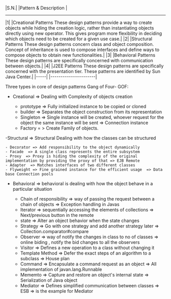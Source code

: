 
|S.N.|	|Pattern & Description |
-----   ---------------------
|1|	|Creational Patterns
These design patterns provide a way to create objects while hiding the creation logic, rather than instantiating objects directly using new operator. This gives program more flexibility in deciding which objects need to be created for a given use case.|
|2|	|Structural Patterns
These design patterns concern class and object composition. Concept of inheritance is used to compose interfaces and define ways to compose objects to obtain new functionalities.|
|3|	|Behavioral Patterns
These design patterns are specifically concerned with communication between objects.|
|4|	|J2EE Patterns
These design patterns are specifically concerned with the presentation tier. These patterns are identified by Sun Java Center.|
|-----| |----------------------|


Three types in core of design patterns Gang of Four- GOF:

- Creational   => Dealing with Complexity of objects creation 

	- prototype  => Fully initialized instance to be copied or cloned
	- builder  => Separates the object construction from its representation
	- Singleton => Single instance will be created, whoever request for the object the same instance will be sent => Connection instance
	- Factory = > Create Family of objects. 

 
-Structural    => Structural Dealing with how the classes can be structured

	- Decorator => Add responsibility to the object dynamically
	- Facade  => A single class represents the entire subsystem	
	- Proxy  => Proxy is hiding the complexity of the original implementation by providing the proxy of that => EJB Remote
	- Adapter  => Matches interfaces of two different classes
	- Flyweight => Fine grained instance for the efficient usage  => Data base Connection pools
	
- Behavioral  => behavioral is dealing with how the object behave in a particular situation

	- Chain of responsibility  => way of passing the request between a chain of objects  => Exception handling in Javas
	- Iterator  => sequentially accessing the elements of collections  => Next/previous button in the remote
	- state  => Alter an object behavior when the state changes
	- Strategy => Go with one strategy and add another strategy later => Collection.comparator#compare
	- Observer  => way of notify the changes in class to no of classes => online biding , notify the bid changes to all the observers
	- Visitor  => Defines a new operation to a class without changing it
	- Template Method  => Defer the exact steps  of an algorithm  to a subclass  => House plan
	- Command => Encapsulate a command request as an object => All implementation of javan.lang.Runnable
	- Mememto => Capture and restore an object's internal state => Serialization of Java object
	- Mediator => Defines simplified communication between classes =>  ESB => is the example for Mediator

